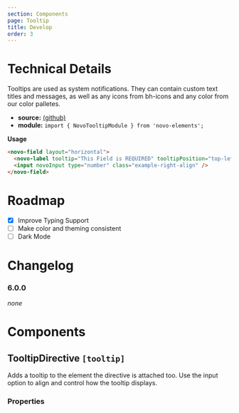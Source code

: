 ```yaml
---
section: Components
page: Tooltip
title: Develop
order: 3
---
```


# Technical Details

Tooltips are used as system notifications. They can contain custom text titles and messages, as well as any icons from bh\-icons and any color from our color palletes.

- **source:** [(github)](https://github.com/bullhorn/novo-elements/blob/master/projects/elements/components/tooltip)
- **module:** `import { NovoTooltipModule } from 'novo-elements';`

**Usage**

```html
<novo-field layout="horizontal">
  <novo-label tooltip="This Field is REQUIRED" tooltipPosition="top-left">Amount</novo-label>
  <input novoInput type="number" class="example-right-align" />
</novo-field>
```

# Roadmap

- [x] Improve Typing Support
- [ ] Make color and theming consistent
- [ ] Dark Mode

# Changelog

### 6.0.0

_none_
# Components

## TooltipDirective `[tooltip]`

Adds a tooltip to the element the directive is attached too. Use the input option to align and control how the tooltip displays.
### Properties

<props-table component="TooltipDirective"></props-table>

